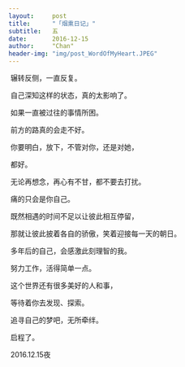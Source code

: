 ```yaml
---
layout:     post
title:      "「烟熏日记」"
subtitle:   五
date:       2016-12-15
author:     "Chan"
header-img: "img/post_WordOfMyHeart.JPEG"
---
```


​	辗转反侧，一直反复。

​	自己深知这样的状态，真的太影响了。

​	如果一直被过往的事情所困。

​	前方的路真的会走不好。

​	你要明白，放下，不管对你，还是对她，

​	都好。

​	无论再想念，再心有不甘，都不要去打扰。

​	痛的只会是你自己。

​	既然相遇的时间不足以让彼此相互停留，

​	那就让彼此披着各自的骄傲，笑着迎接每一天的朝日。

​	多年后的自己，会感激此刻理智的我。

​	努力工作，活得简单一点。

​	这个世界还有很多美好的人和事，

​	等待着你去发现、探索。

​	追寻自己的梦吧，无所牵绊。

​	启程了。

​	2016.12.15夜
